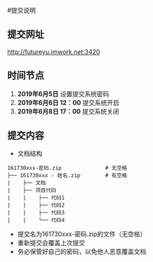 #提交说明

## 提交网址
http://futureyu.imwork.net:3420

## 时间节点
1. **2019年6月5日** 设置提交系统密码
2. **2019年6月6日 12：00** 提交系统开启  
3. **2019年6月8日 17：00** 提交系统关闭  

## 提交内容
* 文档结构
```
161730xxx-密码.zip              # 无空格
├── 161730xxx - 姓名.zip        # 有空格 
|    ├── 文档                   
|    ├── 项目代码
|    |    ├── 代码1             
|    |    ├── 代码2             
|    |    ├── 代码3              
|    |    └── 代码4             
```

* 提交名为161730xxx-密码.zip的文件（无空格）
* 重新提交会覆盖上次提交
* 务必保管好自己的密码，以免他人恶意覆盖文档